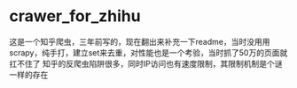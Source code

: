 # crawer_for_zhihu
这是一个知乎爬虫，三年前写的，现在翻出来补充一下readme，当时没用用scrapy，纯手打，建立set来去重，对性能也是一个考验，当时抓了50万的页面就扛不住了
知乎的反爬虫陷阱很多，同时IP访问也有速度限制，其限制机制是个谜一样的存在
